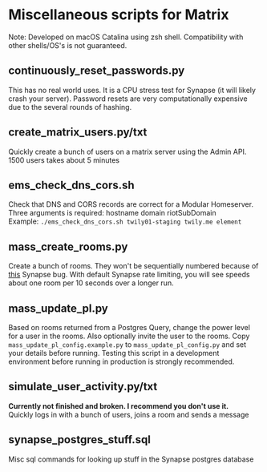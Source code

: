 # Miscellaneous scripts for Matrix

Note: Developed on macOS Catalina using zsh shell. Compatibility with other shells/OS's is not guaranteed.

## continuously_reset_passwords.py
This has no real world uses. It is a CPU stress test for Synapse (it will likely crash your server). Password resets are very computationally expensive due to the several rounds of hashing. 

## create_matrix_users.py/txt
Quickly create a bunch of users on a matrix server using the Admin API. 1500 users takes about 5 minutes

## ems_check_dns_cors.sh
Check that DNS and CORS records are correct for a Modular Homeserver.  
Three arguments is required: hostname domain riotSubDomain  
Example: `./ems_check_dns_cors.sh twily01-staging twily.me element`

## mass_create_rooms.py
Create a bunch of rooms. They won't be sequentially numbered because of [this](https://github.com/matrix-org/synapse/issues/8309) Synapse bug. With default Synapse rate limiting, you will see speeds about one room per 10 seconds over a longer run.

## mass_update_pl.py
Based on rooms returned from a Postgres Query, change the power level for a user in the rooms. Also optionally invite the user to the rooms. Copy `mass_update_pl_config.example.py` to `mass_update_pl_config.py` and set your details before running. Testing this script in a development environment before running in production is strongly recommended.

## simulate_user_activity.py/txt
**Currently not finished and broken. I recommend you don't use it.**  
Quickly logs in with a bunch of users, joins a room and sends a message

## synapse_postgres_stuff.sql
Misc sql commands for looking up stuff in the Synapse postgres database
